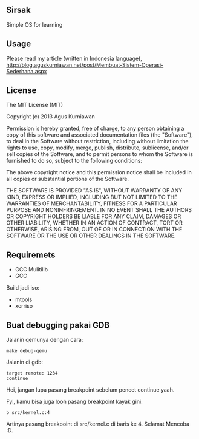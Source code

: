 ## Sirsak

Simple OS for learning

## Usage

Please read my article (written in Indonesia language), http://blog.aguskurniawan.net/post/Membuat-Sistem-Operasi-Sederhana.aspx

## License

The MIT License (MIT)

Copyright (c) 2013 Agus Kurniawan

Permission is hereby granted, free of charge, to any person obtaining a copy of
this software and associated documentation files (the "Software"), to deal in
the Software without restriction, including without limitation the rights to
use, copy, modify, merge, publish, distribute, sublicense, and/or sell copies of
the Software, and to permit persons to whom the Software is furnished to do so,
subject to the following conditions:

The above copyright notice and this permission notice shall be included in all
copies or substantial portions of the Software.

THE SOFTWARE IS PROVIDED "AS IS", WITHOUT WARRANTY OF ANY KIND, EXPRESS OR
IMPLIED, INCLUDING BUT NOT LIMITED TO THE WARRANTIES OF MERCHANTABILITY, FITNESS
FOR A PARTICULAR PURPOSE AND NONINFRINGEMENT. IN NO EVENT SHALL THE AUTHORS OR
COPYRIGHT HOLDERS BE LIABLE FOR ANY CLAIM, DAMAGES OR OTHER LIABILITY, WHETHER
IN AN ACTION OF CONTRACT, TORT OR OTHERWISE, ARISING FROM, OUT OF OR IN
CONNECTION WITH THE SOFTWARE OR THE USE OR OTHER DEALINGS IN THE SOFTWARE.

## Requiremets

- GCC Mulitilib
- GCC

Build jadi iso:

- mtools
- xorriso

## Buat debugging pakai GDB

Jalanin qemunya dengan cara:

```shell
make debug-qemu
```

Jalanin di gdb:

```
target remote: 1234
continue
```

Hei, jangan lupa pasang breakpoint sebelum pencet continue yaah.

Fyi, kamu bisa juga looh pasang breakpoint kayak gini:

```
b src/kernel.c:4
```

Artinya pasang breakpoint di src/kernel.c di baris ke 4. Selamat Mencoba :D.
